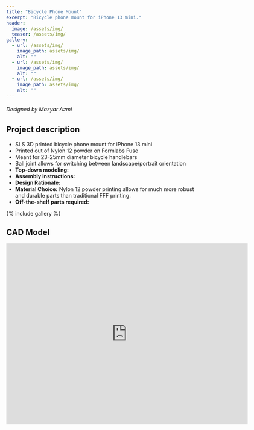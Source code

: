 ```yaml
---
title: "Bicycle Phone Mount"
excerpt: "Bicycle phone mount for iPhone 13 mini."
header:
  image: /assets/img/
  teaser: /assets/img/
gallery:
  - url: /assets/img/
    image_path: assets/img/
    alt: ""
  - url: /assets/img/
    image_path: assets/img/
    alt: ""
  - url: /assets/img/
    image_path: assets/img/
    alt: ""
---
```

###### Designed by Mazyar Azmi

## Project description

* SLS 3D printed bicycle phone mount for iPhone 13 mini
* Printed out of Nylon 12 powder on Formlabs Fuse
* Meant for 23-25mm diameter bicycle handlebars
* Ball joint allows for switching between landscape/portrait orientation
* **Top-down modeling:**
* **Assembly instructions:**
* **Design Rationale:**
* **Material Choice:** Nylon 12 powder printing allows for much more robust and durable parts than traditional FFF printing.
* **Off-the-shelf parts required:** 

{% include gallery %}

## CAD Model

<iframe src="https://vanderbilt643.autodesk360.com/shares/public/SH286ddQT78850c0d8a42310f7aee96e8ebd?mode=embed" width="640" height="480" allowfullscreen="true" webkitallowfullscreen="true" mozallowfullscreen="true"  frameborder="0"></iframe>
